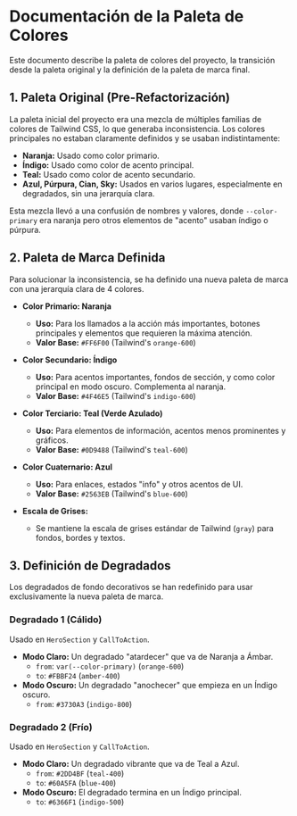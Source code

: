 # Documentación de la Paleta de Colores

Este documento describe la paleta de colores del proyecto, la transición desde la paleta original y la definición de la paleta de marca final.

## 1. Paleta Original (Pre-Refactorización)

La paleta inicial del proyecto era una mezcla de múltiples familias de colores de Tailwind CSS, lo que generaba inconsistencia. Los colores principales no estaban claramente definidos y se usaban indistintamente:

-   **Naranja:** Usado como color primario.
-   **Índigo:** Usado como color de acento principal.
-   **Teal:** Usado como color de acento secundario.
-   **Azul, Púrpura, Cian, Sky:** Usados en varios lugares, especialmente en degradados, sin una jerarquía clara.

Esta mezcla llevó a una confusión de nombres y valores, donde `--color-primary` era naranja pero otros elementos de "acento" usaban índigo o púrpura.

## 2. Paleta de Marca Definida

Para solucionar la inconsistencia, se ha definido una nueva paleta de marca con una jerarquía clara de 4 colores.

-   **Color Primario: Naranja**
    -   **Uso:** Para los llamados a la acción más importantes, botones principales y elementos que requieren la máxima atención.
    -   **Valor Base:** `#FF6F00` (Tailwind's `orange-600`)

-   **Color Secundario: Índigo**
    -   **Uso:** Para acentos importantes, fondos de sección, y como color principal en modo oscuro. Complementa al naranja.
    -   **Valor Base:** `#4F46E5` (Tailwind's `indigo-600`)

-   **Color Terciario: Teal (Verde Azulado)**
    -   **Uso:** Para elementos de información, acentos menos prominentes y gráficos.
    -   **Valor Base:** `#0D9488` (Tailwind's `teal-600`)

-   **Color Cuaternario: Azul**
    -   **Uso:** Para enlaces, estados "info" y otros acentos de UI.
    -   **Valor Base:** `#2563EB` (Tailwind's `blue-600`)

-   **Escala de Grises:**
    -   Se mantiene la escala de grises estándar de Tailwind (`gray`) para fondos, bordes y textos.

## 3. Definición de Degradados

Los degradados de fondo decorativos se han redefinido para usar exclusivamente la nueva paleta de marca.

### Degradado 1 (Cálido)

Usado en `HeroSection` y `CallToAction`.

-   **Modo Claro:** Un degradado "atardecer" que va de Naranja a Ámbar.
    -   `from`: `var(--color-primary)` (`orange-600`)
    -   `to`: `#FBBF24` (`amber-400`)
-   **Modo Oscuro:** Un degradado "anochecer" que empieza en un Índigo oscuro.
    -   `from`: `#3730A3` (`indigo-800`)

### Degradado 2 (Frío)

Usado en `HeroSection` y `CallToAction`.

-   **Modo Claro:** Un degradado vibrante que va de Teal a Azul.
    -   `from`: `#2DD4BF` (`teal-400`)
    -   `to`: `#60A5FA` (`blue-400`)
-   **Modo Oscuro:** El degradado termina en un Índigo principal.
    -   `to`: `#6366F1` (`indigo-500`)
